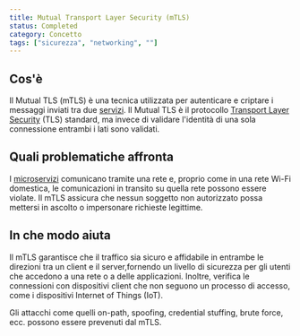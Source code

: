 ```yaml
---
title: Mutual Transport Layer Security (mTLS)
status: Completed
category: Concetto
tags: ["sicurezza", "networking", ""]
---
```


## Cos'è

Il Mutual TLS (mTLS) è una tecnica utilizzata per autenticare e criptare i messaggi inviati tra due [servizi](/it/service/).
Il Mutual TLS è il protocollo [Transport Layer Security](/it/transport-layer-security/) (TLS) standard,
ma invece di validare l'identità di una sola connessione entrambi i lati sono validati.

## Quali problematiche affronta

I [microservizi](/it/microservices/) comunicano tramite una rete e,
proprio come in una rete Wi-Fi domestica, le comunicazioni in transito su quella rete possono essere violate.
Il mTLS assicura che nessun soggetto non autorizzato possa mettersi in ascolto o impersonare richieste legittime.

## In che modo aiuta

Il mTLS garantisce che il traffico sia sicuro e affidabile in entrambe le direzioni tra un client e il server,fornendo un livello di sicurezza per gli utenti che accedono a una rete o a delle applicazioni.
Inoltre, verifica le connessioni con dispositivi client che non seguono un processo di accesso, come i dispositivi Internet of Things (IoT).

Gli attacchi come quelli on-path, spoofing, credential stuffing, brute force, ecc. possono essere prevenuti dal mTLS.
